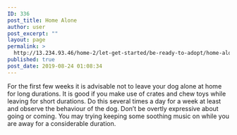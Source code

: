 ```yaml
---
ID: 336
post_title: Home Alone
author: user
post_excerpt: ""
layout: page
permalink: >
  http://13.234.93.46/home-2/let-get-started/be-ready-to-adopt/home-alone/
published: true
post_date: 2019-08-24 01:08:34
---
```

For the first few weeks it is advisable not to leave your dog alone at home for long durations. It is good if you make use of crates and chew toys while leaving for short durations. Do this several times a day for a week at least and observe the behaviour of the dog. Don’t be overtly expressive about going or coming. You may trying keeping some soothing music on while you are away for a considerable duration.